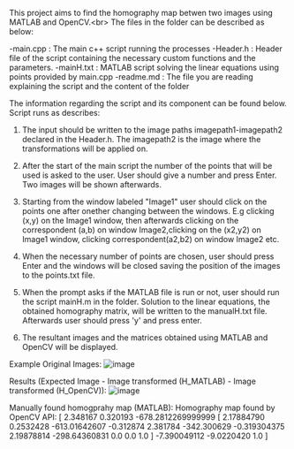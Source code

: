 
This project aims to find the homography map betwen two images using MATLAB and OpenCV.<br\>
The files in the folder can be described as below:

-main.cpp : The main c++ script running the processes
-Header.h : Header file of the script containing the necessary custom functions and the parameters.
-mainH.txt : MATLAB script solving the linear equations using points provided by main.cpp
-readme.md : The file you are reading explaining the script and the content of the folder

The information regarding the script and its component can be found below. Script runs as describes:

1) The input should be written to the image paths imagepath1-imagepath2 declared in the Header.h.
   The imagepath2 is the image where the transformations will be applied on.

2) After the start of the main script the number of the points that will be used is asked to the user.
   User should give a number and press Enter. Two images will be shown afterwards.

3) Starting from the window labeled "Image1" user should click on the points one after onether changing between the windows.
   E.g clicking (x,y) on the Image1 window, then afterwards clicking on the correspondent (a,b) on window Image2,clicking on the (x2,y2) on Image1 window, clicking correspondent(a2,b2) on window Image2 etc.

4) When the necessary number of points are chosen, user should press Enter and the windows will be closed saving the position of the images to the points.txt file.

5) When the prompt asks if the MATLAB file is run or not, user should run the script mainH.m in the folder.
   Solution to the linear equations, the obtained homography matrix, will be written to the manualH.txt file. Afterwards user should press 'y' and press enter.

6) The resultant images and the matrices obtained using MATLAB and OpenCV will be displayed.

Example Original Images:
![image](https://user-images.githubusercontent.com/100145922/159613766-d83131dc-6460-46af-b7ad-3517ae63be73.png)

Results (Expected Image - Image transformed (H_MATLAB) - Image transformed (H_OpenCV)):
![image](https://user-images.githubusercontent.com/100145922/159614700-af424019-b399-42a4-9d4c-f92577e8c2bf.png)

Manually found homogprahy map (MATLAB):            Homography map found by OpenCV API:
[ 2.348167   0.320193  -678.2812269999999            [ 2.17884790    0.2532428   -613.01642607
 -0.312874   2.381784  -342.300629                    -0.319304375   2.19878814  -298.64360831
  0.0        0.0        1.0              ]            -7.390049112   -9.0220420   1.0         ]
